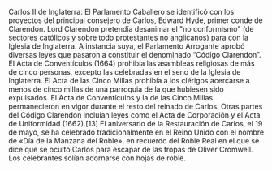 Carlos II de Inglaterra: El Parlamento Caballero se identificó con los proyectos del principal consejero de Carlos, Edward Hyde, primer conde de Clarendon. Lord Clarendon pretendía desanimar el "no conformismo" (de sectores católicos y sobre todo protestantes no anglicanos) para con la Iglesia de Inglaterra. A instancia suya, el Parlamento Arrogante aprobó diversas leyes que pasaron a constituir el denominado “Código Clarendon”. El Acta de Conventículos (1664) prohibía las asambleas religiosas de más de cinco personas, excepto las celebradas en el seno de la Iglesia de Inglaterra. El Acta de las Cinco Millas prohibía a los clérigos acercarse a menos de cinco millas de una parroquia de la que hubiesen sido expulsados. El Acta de Conventículos y la de las Cinco Millas permanecieron en vigor durante el resto del reinado de Carlos. Otras partes del Código Clarendon incluían leyes como el Acta de Corporación y el Acta de Uniformidad (1662).[13]​ El aniversario de la Restauración de Carlos, el 19 de mayo, se ha celebrado tradicionalmente en el Reino Unido con el nombre de «Día de la Manzana del Roble», en recuerdo del Roble Real en el que se dice que se ocultó Carlos para escapar de las tropas de Oliver Cromwell. Los celebrantes solían adornarse con hojas de roble.
